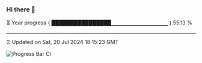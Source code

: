 ### Hi there 👋

⏳ Year progress { ████████████████▁▁▁▁▁▁▁▁▁▁▁▁▁▁ } 55.13 %

---

⏰ Updated on Sat, 20 Jul 2024 18:15:23 GMT

![Progress Bar CI](https://github.com/liununu/liununu/workflows/Progress%20Bar%20CI/badge.svg)
